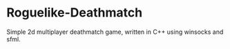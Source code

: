 # Roguelike-Deathmatch


Simple 2d multiplayer deathmatch game, written in C++ using winsocks and sfml.

